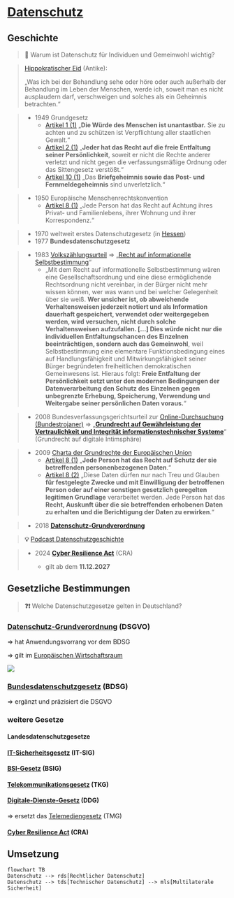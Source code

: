 # [Datenschutz](https://de.wikipedia.org/wiki/Datenschutz)

<!-- toc -->

## Geschichte

> **💬** Warum ist Datenschutz für Individuen und Gemeinwohl wichtig?

> [Hippokratischer Eid](https://de.wikipedia.org/wiki/Eid_des_Hippokrates) (Antike):
>
> „Was ich bei der Behandlung sehe oder höre oder auch außerhalb der Behandlung im Leben der Menschen, werde ich, soweit man es nicht ausplaudern darf, verschweigen und solches als ein Geheimnis betrachten.“

> * 1949 Grundgesetz
>   * [Artikel 1 (1)](https://www.gesetze-im-internet.de/gg/art_1.html) „**Die Würde des Menschen ist unantastbar.** Sie zu achten und zu schützen ist Verpflichtung aller staatlichen Gewalt.“
>   * [Artikel 2 (1)](https://www.gesetze-im-internet.de/gg/art_2.html) „**Jeder hat das Recht auf die freie Entfaltung seiner Persönlichkeit**, soweit er nicht die Rechte anderer verletzt und nicht gegen die verfassungsmäßige Ordnung oder das Sittengesetz verstößt.“
>   * [Artikel 10 (1)](https://www.gesetze-im-internet.de/gg/art_10.html) „Das **Briefgeheimnis sowie das Post- und Fernmeldegeheimnis** sind unverletzlich.“

> * 1950 Europäische Menschenrechtskonvention
>   * [Artikel 8 (1)](https://de.wikipedia.org/wiki/Europ%C3%A4ische_Menschenrechtskonvention#Artikel_8_%E2%80%93_Recht_auf_Achtung_des_Privat-_und_Familienlebens) „Jede Person hat das Recht auf Achtung ihres Privat- und Familienlebens, ihrer Wohnung und ihrer Korrespondenz.“

> * 1970 weltweit erstes Datenschutzgesetz (in [Hessen](https://de.wikipedia.org/wiki/Hessisches_Datenschutzgesetz))
> * 1977 **Bundesdatenschutzgesetz**

> * 1983 [Volkszählungsurteil](https://de.wikipedia.org/wiki/Volksz%C3%A4hlungsurteil) => „[Recht auf informationelle Selbstbestimmung](https://de.wikipedia.org/wiki/Informationelle_Selbstbestimmung)“
>   * „Mit dem Recht auf informationelle Selbstbestimmung wären eine Gesellschaftsordnung und eine diese ermöglichende Rechtsordnung nicht vereinbar, in der Bürger nicht mehr wissen können, wer was wann und bei welcher Gelegenheit über sie weiß. **Wer unsicher ist, ob abweichende Verhaltensweisen jederzeit notiert und als Information dauerhaft gespeichert, verwendet oder weitergegeben werden, wird versuchen, nicht durch solche Verhaltensweisen aufzufallen. […] Dies würde nicht nur die individuellen Entfaltungschancen des Einzelnen beeinträchtigen, sondern auch das Gemeinwohl**, weil Selbstbestimmung eine elementare Funktionsbedingung eines auf Handlungsfähigkeit und Mitwirkungsfähigkeit seiner Bürger begründeten freiheitlichen demokratischen Gemeinwesens ist. Hieraus folgt: **Freie Entfaltung der Persönlichkeit setzt unter den modernen Bedingungen der Datenverarbeitung den Schutz des Einzelnen gegen unbegrenzte Erhebung, Speicherung, Verwendung und Weitergabe seiner persönlichen Daten voraus.**“

> * 2008 Bundesverfassungsgerichtsurteil zur [Online-Durchsuchung (Bundestrojaner)](https://de.wikipedia.org/wiki/Online-Durchsuchung_in_Deutschland#Bundesverfassungsgericht)
> => „[**Grundrecht auf Gewährleistung der Vertraulichkeit und Integrität informationstechnischer Systeme**](https://de.wikipedia.org/wiki/Grundrecht_auf_Gew%C3%A4hrleistung_der_Vertraulichkeit_und_Integrit%C3%A4t_informationstechnischer_Systeme)“ (Grundrecht auf digitale Intimsphäre)

> * 2009 [Charta der Grundrechte der Europäischen Union](https://de.wikipedia.org/wiki/Charta_der_Grundrechte_der_Europ%C3%A4ischen_Union)
>   * [Artikel 8 (1)](https://dejure.org/gesetze/GRCh/8.html) „**Jede Person hat das Recht auf Schutz der sie betreffenden personenbezogenen Daten**.“
>   * [Artikel 8 (2)](https://dejure.org/gesetze/GRCh/8.html) „Diese Daten dürfen nur nach Treu und Glauben **für festgelegte Zwecke und mit Einwilligung der betroffenen Person oder auf einer sonstigen gesetzlich geregelten legitimen Grundlage** verarbeitet werden. Jede Person hat das **Recht, Auskunft über die sie betreffenden erhobenen Daten zu erhalten und die Berichtigung der Daten zu erwirken**.“

> * 2018 [**Datenschutz-Grundverordnung**](https://de.wikipedia.org/wiki/Datenschutz-Grundverordnung)

> **💡** [Podcast Datenschutzgeschichte](https://www.datenschutzzentrum.de/interviews/)

> * 2024 [**Cyber Resilience Act**](https://de.wikipedia.org/wiki/Cyberresilienz-Verordnung) (CRA)
>
>   * gilt ab dem **11.12.2027**


## Gesetzliche Bestimmungen

> **❓❗** Welche Datenschutzgesetze gelten in Deutschland?

### [Datenschutz-Grundverordnung](https://de.wikipedia.org/wiki/Datenschutz-Grundverordnung) (DSGVO)

=> hat Anwendungsvorrang vor dem BDSG

=> gilt im [Europäischen Wirtschaftsraum](https://de.wikipedia.org/wiki/Europ%C3%A4ischer_Wirtschaftsraum)

![](https://upload.wikimedia.org/wikipedia/commons/5/5a/EEA.svg)


### [Bundesdatenschutzgesetz](https://de.wikipedia.org/wiki/Bundesdatenschutzgesetz) (BDSG)

=> ergänzt und präzisiert die DSGVO

### weitere Gesetze
#### Landesdatenschutzgesetze
#### [IT-Sicherheitsgesetz](https://www.bsi.bund.de/DE/Das-BSI/Auftrag/Gesetze-und-Verordnungen/IT-SiG/2-0/it_sig-2-0_node.html) (IT-SIG)
#### [BSI-Gesetz](https://www.bsi.bund.de/DE/Das-BSI/Auftrag/Gesetze-und-Verordnungen/BSI-Gesetz/bsi-gesetz_node.html) (BSIG)
#### [Telekommunikationsgesetz](https://de.wikipedia.org/wiki/Telekommunikationsgesetz_(Deutschland)) (TKG)
#### [Digitale-Dienste-Gesetz](https://de.wikipedia.org/wiki/Digitale-Dienste-Gesetz) (DDG)
=> ersetzt das [Telemediengesetz](https://de.wikipedia.org/wiki/Telemediengesetz) (TMG)
#### [Cyber Resilience Act](https://de.wikipedia.org/wiki/Cyberresilienz-Verordnung) (CRA)

## Umsetzung

```mermaid
flowchart TB
Datenschutz --> rds[Rechtlicher Datenschutz]
Datenschutz --> tds[Technischer Datenschutz] --> mls[Multilaterale Sicherheit]
```

